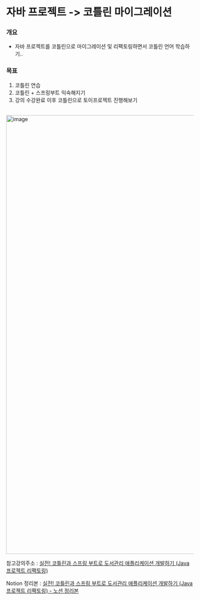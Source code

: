 # 자바 프로젝트 -> 코틀린 마이그레이션

### 개요
* 자바 프로젝트를 코틀린으로 마이그레이션 및 리팩토링하면서 코틀린 언어 학습하기..
### 목표 
1. 코틀린 연습
2. 코틀린 + 스프링부트 익숙해지기
3. 강의 수강완료 이후 코틀린으로 토이프로젝트 진행해보기
   
<br/>

<img width="1176" alt="image" src="https://github.com/KoorunG/library-app/assets/83933192/87d9600a-5601-44cf-920b-71ef42f90035">

참고강의주소 : [실전! 코틀린과 스프링 부트로 도서관리 애플리케이션 개발하기 (Java 프로젝트 리팩토링)](https://www.inflearn.com/course/java-to-kotlin-2/dashboard)


Notion 정리본 : [실전! 코틀린과 스프링 부트로 도서관리 애플리케이션 개발하기 (Java 프로젝트 리팩토링) - 노션 정리본](https://calm-thorn-5f6.notion.site/81b00376f92148a8886df00c62f43dbc?pvs=4)
